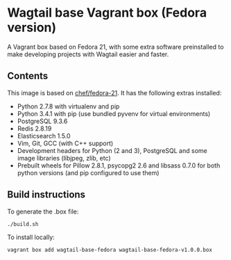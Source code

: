 Wagtail base Vagrant box (Fedora version)
=========================================

A Vagrant box based on Fedora 21, with some extra software preinstalled to make developing projects with Wagtail easier and faster.


Contents
--------

This image is based on [chef/fedora-21](https://atlas.hashicorp.com/chef/boxes/fedora-21). It has the following extras installed:

 - Python 2.7.8 with virtualenv and pip
 - Python 3.4.1 with pip (use bundled pyvenv for virtual environments)
 - PostgreSQL 9.3.6
 - Redis 2.8.19
 - Elasticsearch 1.5.0
 - Vim, Git, GCC (with C++ support)
 - Development headers for Python (2 and 3), PostgreSQL and some image libraries (libjpeg, zlib, etc)
 - Prebuilt wheels for Pillow 2.8.1, psycopg2 2.6 and libsass 0.7.0 for both python versions (and pip configured to use them)

Build instructions
------------------
To generate the .box file:

    ./build.sh

To install locally:

    vagrant box add wagtail-base-fedora wagtail-base-fedora-v1.0.0.box
